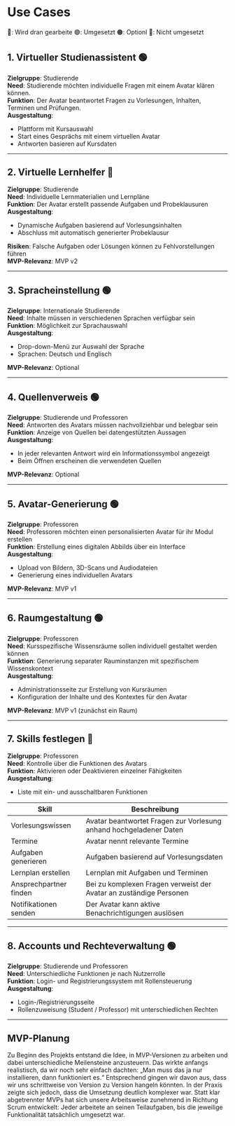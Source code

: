 # Use Cases
🔵: Wird dran gearbeite
🟢: Umgesetzt
🟠: Optionl
🔴: Nicht umgesetzt

## 1. Virtueller Studienassistent 🟢

**Zielgruppe**: Studierende  
**Need**: Studierende möchten individuelle Fragen mit einem Avatar klären können.  
**Funktion**: Der Avatar beantwortet Fragen zu Vorlesungen, Inhalten, Terminen und Prüfungen.  
**Ausgestaltung**:  
- Plattform mit Kursauswahl  
- Start eines Gesprächs mit einem virtuellen Avatar  
- Antworten basieren auf Kursdaten  

---

## 2. Virtuelle Lernhelfer 🔴

**Zielgruppe**: Studierende  
**Need**: Individuelle Lernmaterialien und Lernpläne  
**Funktion**: Der Avatar erstellt passende Aufgaben und Probeklausuren  
**Ausgestaltung**:  
- Dynamische Aufgaben basierend auf Vorlesungsinhalten  
- Abschluss mit automatisch generierter Probeklausur  

**Risiken**: Falsche Aufgaben oder Lösungen können zu Fehlvorstellungen führen  
**MVP-Relevanz**: MVP v2

---

## 3. Spracheinstellung 🟢

**Zielgruppe**: Internationale Studierende  
**Need**: Inhalte müssen in verschiedenen Sprachen verfügbar sein  
**Funktion**: Möglichkeit zur Sprachauswahl  
**Ausgestaltung**:  
- Drop-down-Menü zur Auswahl der Sprache  
- Sprachen: Deutsch und Englisch  

**MVP-Relevanz**: Optional

---

## 4. Quellenverweis 🟢

**Zielgruppe**: Studierende und Professoren  
**Need**: Antworten des Avatars müssen nachvollziehbar und belegbar sein  
**Funktion**: Anzeige von Quellen bei datengestützten Aussagen  
**Ausgestaltung**:  
- In jeder relevanten Antwort wird ein Informationssymbol angezeigt  
- Beim Öffnen erscheinen die verwendeten Quellen  

**MVP-Relevanz**: Optional

---

## 5. Avatar-Generierung 🟢

**Zielgruppe**: Professoren  
**Need**: Professoren möchten einen personalisierten Avatar für ihr Modul erstellen  
**Funktion**: Erstellung eines digitalen Abbilds über ein Interface  
**Ausgestaltung**:  
- Upload von Bildern, 3D-Scans und Audiodateien  
- Generierung eines individuellen Avatars  

**MVP-Relevanz**: MVP v1

---

## 6. Raumgestaltung 🟢

**Zielgruppe**: Professoren  
**Need**: Kursspezifische Wissensräume sollen individuell gestaltet werden können  
**Funktion**: Generierung separater Rauminstanzen mit spezifischem Wissenskontext  
**Ausgestaltung**:  
- Administrationsseite zur Erstellung von Kursräumen  
- Konfiguration der Inhalte und des Kontextes für den Avatar  

**MVP-Relevanz**: MVP v1 (zunächst ein Raum)

---

## 7. Skills festlegen 🔴

**Zielgruppe**: Professoren  
**Need**: Kontrolle über die Funktionen des Avatars  
**Funktion**: Aktivieren oder Deaktivieren einzelner Fähigkeiten  
**Ausgestaltung**:  
- Liste mit ein- und ausschaltbaren Funktionen  

| Skill                 | Beschreibung                                                            |
|-----------------------|-------------------------------------------------------------------------|
| Vorlesungswissen      | Avatar beantwortet Fragen zur Vorlesung anhand hochgeladener Daten      |🔵
| Termine               | Avatar nennt relevante Termine                                           |🟠
| Aufgaben generieren   | Aufgaben basierend auf Vorlesungsdaten                                  |🟠
| Lernplan erstellen    | Lernplan mit Aufgaben und Terminen                                      |🟠
| Ansprechpartner finden| Bei zu komplexen Fragen verweist der Avatar an zuständige Personen      |🟠
| Notifikationen senden | Der Avatar kann aktive Benachrichtigungen auslösen                      |🟠

---

## 8. Accounts und Rechteverwaltung 🟢

**Zielgruppe**: Studierende und Professoren  
**Need**: Unterschiedliche Funktionen je nach Nutzerrolle  
**Funktion**: Login- und Registrierungssystem mit Rollensteuerung  
**Ausgestaltung**:  
- Login-/Registrierungsseite  
- Rollenzuweisung (Student / Professor) mit unterschiedlichen Rechten  


---

## MVP-Planung
Zu Beginn des Projekts entstand die Idee, in MVP-Versionen zu arbeiten und dabei unterschiedliche Meilensteine anzusteuern. Das wirkte anfangs realistisch, da wir noch sehr einfach dachten: „Man muss das ja nur installieren, dann funktioniert es.“ Entsprechend gingen wir davon aus, dass wir uns schrittweise von Version zu Version hangeln könnten. In der Praxis zeigte sich jedoch, dass die Umsetzung deutlich komplexer war. Statt klar abgetrennter MVPs hat sich unsere Arbeitsweise zunehmend in Richtung Scrum entwickelt: Jeder arbeitete an seinen Teilaufgaben, bis die jeweilige Funktionalität tatsächlich umgesetzt war.